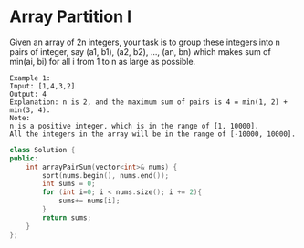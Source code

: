 # Array Partition I
Given an array of 2n integers, your task is to group these integers into n pairs of integer, say (a1, b1), (a2, b2), ..., (an, bn) which makes sum of min(ai, bi) for all i from 1 to n as large as possible.
```
Example 1:
Input: [1,4,3,2]
Output: 4
Explanation: n is 2, and the maximum sum of pairs is 4 = min(1, 2) + min(3, 4).
Note:
n is a positive integer, which is in the range of [1, 10000].
All the integers in the array will be in the range of [-10000, 10000].
```
```c++
class Solution {
public:
    int arrayPairSum(vector<int>& nums) {
        sort(nums.begin(), nums.end());
        int sums = 0;
        for (int i=0; i < nums.size(); i += 2){
            sums+= nums[i];
        }
        return sums;
    }
};
```